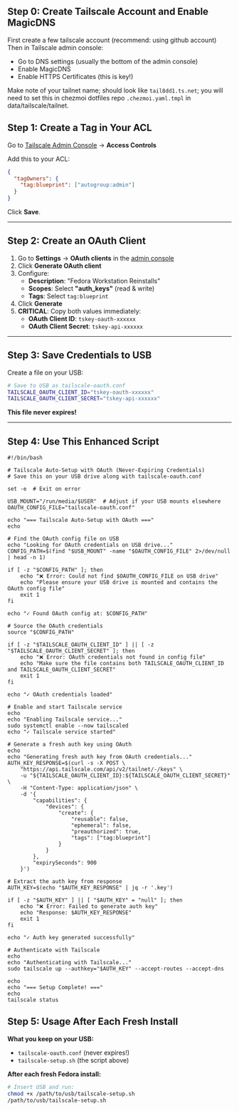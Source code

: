 ## Step 0: Create Tailscale Account and Enable MagicDNS
First create a few tailscale account (recommend: using github account)
Then in Tailscale admin console:
- Go to DNS settings (usually the bottom of the admin console)
- Enable MagicDNS
- Enable HTTPS Certificates (this is key!)

Make note of your tailnet name; should look like `tail8dd1.ts.net`; you will need to set this in chezmoi dotfiles repo `.chezmoi.yaml.tmpl` in data/tailscale/tailnet.

## Step 1: Create a Tag in Your ACL

Go to [Tailscale Admin Console](https://login.tailscale.com/admin/acls/file) → **Access Controls**

Add this to your ACL:
```json
{
  "tagOwners": {
    "tag:blueprint": ["autogroup:admin"]
  }
}
```

Click **Save**.

---

## Step 2: Create an OAuth Client

1. Go to **Settings** → **OAuth clients** in the [admin console](https://login.tailscale.com/admin/settings/oauth)
2. Click **Generate OAuth client**
3. Configure:
   - **Description**: "Fedora Workstation Reinstalls"
   - **Scopes**: Select **"auth_keys"** (read & write)
   - **Tags**: Select `tag:blueprint`
4. Click **Generate**
5. **CRITICAL**: Copy both values immediately:
   - **OAuth Client ID**: `tskey-oauth-xxxxxx`
   - **OAuth Client Secret**: `tskey-api-xxxxxx`

---

## Step 3: Save Credentials to USB

Create a file on your USB:

```bash
# Save to USB as tailscale-oauth.conf
TAILSCALE_OAUTH_CLIENT_ID="tskey-oauth-xxxxxx"
TAILSCALE_OAUTH_CLIENT_SECRET="tskey-api-xxxxxx"
```

**This file never expires!**

---

## Step 4: Use This Enhanced Script

```
#!/bin/bash

# Tailscale Auto-Setup with OAuth (Never-Expiring Credentials)
# Save this on your USB drive along with tailscale-oauth.conf

set -e  # Exit on error

USB_MOUNT="/run/media/$USER"  # Adjust if your USB mounts elsewhere
OAUTH_CONFIG_FILE="tailscale-oauth.conf"

echo "=== Tailscale Auto-Setup with OAuth ==="
echo

# Find the OAuth config file on USB
echo "Looking for OAuth credentials on USB drive..."
CONFIG_PATH=$(find "$USB_MOUNT" -name "$OAUTH_CONFIG_FILE" 2>/dev/null | head -n 1)

if [ -z "$CONFIG_PATH" ]; then
    echo "❌ Error: Could not find $OAUTH_CONFIG_FILE on USB drive"
    echo "Please ensure your USB drive is mounted and contains the OAuth config file"
    exit 1
fi

echo "✓ Found OAuth config at: $CONFIG_PATH"

# Source the OAuth credentials
source "$CONFIG_PATH"

if [ -z "$TAILSCALE_OAUTH_CLIENT_ID" ] || [ -z "$TAILSCALE_OAUTH_CLIENT_SECRET" ]; then
    echo "❌ Error: OAuth credentials not found in config file"
    echo "Make sure the file contains both TAILSCALE_OAUTH_CLIENT_ID and TAILSCALE_OAUTH_CLIENT_SECRET"
    exit 1
fi

echo "✓ OAuth credentials loaded"

# Enable and start Tailscale service
echo
echo "Enabling Tailscale service..."
sudo systemctl enable --now tailscaled
echo "✓ Tailscale service started"

# Generate a fresh auth key using OAuth
echo
echo "Generating fresh auth key from OAuth credentials..."
AUTH_KEY_RESPONSE=$(curl -s -X POST \
    "https://api.tailscale.com/api/v2/tailnet/-/keys" \
    -u "${TAILSCALE_OAUTH_CLIENT_ID}:${TAILSCALE_OAUTH_CLIENT_SECRET}" \
    -H "Content-Type: application/json" \
    -d '{
        "capabilities": {
            "devices": {
                "create": {
                    "reusable": false,
                    "ephemeral": false,
                    "preauthorized": true,
                    "tags": ["tag:blueprint"]
                }
            }
        },
        "expirySeconds": 900
    }')

# Extract the auth key from response
AUTH_KEY=$(echo "$AUTH_KEY_RESPONSE" | jq -r '.key')

if [ -z "$AUTH_KEY" ] || [ "$AUTH_KEY" = "null" ]; then
    echo "❌ Error: Failed to generate auth key"
    echo "Response: $AUTH_KEY_RESPONSE"
    exit 1
fi

echo "✓ Auth key generated successfully"

# Authenticate with Tailscale
echo
echo "Authenticating with Tailscale..."
sudo tailscale up --authkey="$AUTH_KEY" --accept-routes --accept-dns

echo
echo "=== Setup Complete! ==="
echo
tailscale status
```

## Step 5: Usage After Each Fresh Install

**What you keep on your USB:**
- `tailscale-oauth.conf` (never expires!)
- `tailscale-setup.sh` (the script above)

**After each fresh Fedora install:**

```bash
# Insert USB and run:
chmod +x /path/to/usb/tailscale-setup.sh
/path/to/usb/tailscale-setup.sh
```
